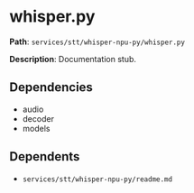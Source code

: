 # whisper.py

**Path**: `services/stt/whisper-npu-py/whisper.py`

**Description**: Documentation stub.

## Dependencies
- audio
- decoder
- models

## Dependents
- `services/stt/whisper-npu-py/readme.md`

